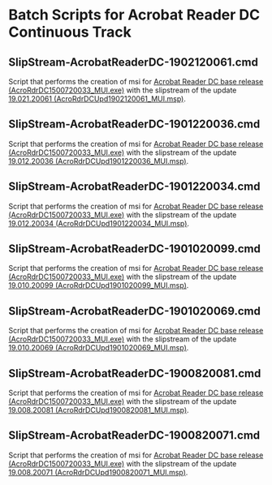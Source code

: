 # Batch Scripts for Acrobat Reader DC Continuous Track

## SlipStream-AcrobatReaderDC-1902120061.cmd
Script that performs the creation of msi for [Acrobat Reader DC base release (AcroRdrDC1500720033_MUI.exe)](https://www.adobe.com/devnet-docs/acrobatetk/tools/ReleaseNotesDC/continuous/dccontinuous.html) with the slipstream of the update [19.021.20061 (AcroRdrDCUpd1902120061_MUI.msp)](https://www.adobe.com/devnet-docs/acrobatetk/tools/ReleaseNotesDC/continuous/dccontinuousdec2019qfe.html).

## SlipStream-AcrobatReaderDC-1901220036.cmd
Script that performs the creation of msi for [Acrobat Reader DC base release (AcroRdrDC1500720033_MUI.exe)](https://www.adobe.com/devnet-docs/acrobatetk/tools/ReleaseNotesDC/continuous/dccontinuous.html) with the slipstream of the update [19.012.20036 (AcroRdrDCUpd1901220036_MUI.msp)](https://www.adobe.com/devnet-docs/acrobatetk/tools/ReleaseNotesDC/continuous/dccontinuousaugust2019.html).

## SlipStream-AcrobatReaderDC-1901220034.cmd
Script that performs the creation of msi for [Acrobat Reader DC base release (AcroRdrDC1500720033_MUI.exe)](https://www.adobe.com/devnet-docs/acrobatetk/tools/ReleaseNotesDC/continuous/dccontinuous.html) with the slipstream of the update [19.012.20034 (AcroRdrDCUpd1901220034_MUI.msp)](https://www.adobe.com/devnet-docs/acrobatetk/tools/ReleaseNotesDC/continuous/dccontinuousmay2019.html).

## SlipStream-AcrobatReaderDC-1901020099.cmd
Script that performs the creation of msi for [Acrobat Reader DC base release (AcroRdrDC1500720033_MUI.exe)](https://www.adobe.com/devnet-docs/acrobatetk/tools/ReleaseNotesDC/continuous/dccontinuous.html) with the slipstream of the update [19.010.20099 (AcroRdrDCUpd1901020099_MUI.msp)](https://www.adobe.com/devnet-docs/acrobatetk/tools/ReleaseNotesDC/continuous/dccontinuousapril2019.html).

## SlipStream-AcrobatReaderDC-1901020069.cmd
Script that performs the creation of msi for [Acrobat Reader DC base release (AcroRdrDC1500720033_MUI.exe)](https://www.adobe.com/devnet-docs/acrobatetk/tools/ReleaseNotesDC/continuous/dccontinuous.html) with the slipstream of the update [19.010.20069 (AcroRdrDCUpd1901020069_MUI.msp)](https://www.adobe.com/devnet-docs/acrobatetk/tools/ReleaseNotesDC/continuous/dccontinuousdecember2018ooc.html).

## SlipStream-AcrobatReaderDC-1900820081.cmd
Script that performs the creation of msi for [Acrobat Reader DC base release (AcroRdrDC1500720033_MUI.exe)](https://www.adobe.com/devnet-docs/acrobatetk/tools/ReleaseNotesDC/continuous/dccontinuous.html) with the slipstream of the update [19.008.20081 (AcroRdrDCUpd1900820081_MUI.msp)](https://www.adobe.com/devnet-docs/acrobatetk/tools/ReleaseNotesDC/continuous/dccontinuousnovember2018.html).

## SlipStream-AcrobatReaderDC-1900820071.cmd
Script that performs the creation of msi for [Acrobat Reader DC base release (AcroRdrDC1500720033_MUI.exe)](https://www.adobe.com/devnet-docs/acrobatetk/tools/ReleaseNotesDC/continuous/dccontinuous.html) with the slipstream of the update [19.008.20071 (AcroRdrDCUpd1900820071_MUI.msp)](https://www.adobe.com/devnet-docs/acrobatetk/tools/ReleaseNotesDC/continuous/dccontinuousoctober2018.html).
